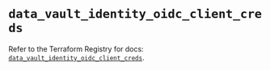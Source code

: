 # `data_vault_identity_oidc_client_creds`

Refer to the Terraform Registry for docs: [`data_vault_identity_oidc_client_creds`](https://registry.terraform.io/providers/hashicorp/vault/5.2.1/docs/data-sources/identity_oidc_client_creds).
